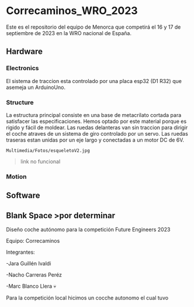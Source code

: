 # Correcaminos_WRO_2023
Este es el repositorio del equipo de Menorca que competirá el 16 y 17 de septiembre de 2023 en la WRO nacional de España.
  ## Hardware
      
  ### Electronics
  El sistema de traccion esta controlado por una placa esp32 (D1 R32) que asemeja un ArduinoUno.
  ### Structure
   La estructura principal consiste en una base de metacrilato cortada para satisfacer las especificaciones. Hemos optado por este material porque es rigido y fácil de moldear.
   Las ruedas delanteras van sin traccion para dirigir el coche atraves de un sistema de giro controlado por un servo.
   Las ruedas traseras estan unidas por un eje largo y conectadas a un motor DC de 6V.
   
    Multimedia/Fotos/esqueletoV2.jpg
 > link no funcional
   ### Motion
   
  
  ## Software
## Blank Space >por determinar
Diseño coche autónomo para la competición Future Engineers 2023

Equipo: Correcaminos

Integrantes:

-Jara Guillén Ivaldi

-Nacho Carreras Peréz

-Marc Blanco Llera 💀


Para la competición local hicimos un cocche autonomo el cual tuvo 
